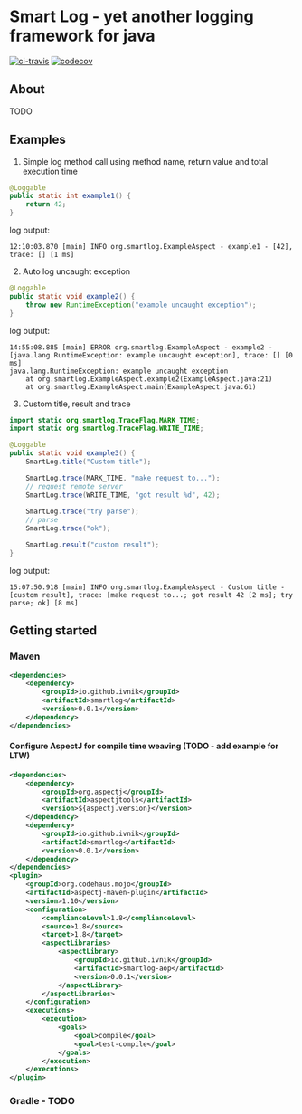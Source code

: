 # Smart Log - yet another logging framework for java

[![ci-travis](https://api.travis-ci.org/ivnik/smartlog.svg?branch=develop)](https://travis-ci.org/ivnik/smartlog)
[![codecov](https://codecov.io/gh/ivnik/smartlog/branch/develop/graph/badge.svg)](https://codecov.io/gh/ivnik/smartlog)

## About

TODO

## Examples

1. Simple log method call using method name, return value and total execution time
```java
@Loggable
public static int example1() {
    return 42;
}
```
log output:
```text
12:10:03.870 [main] INFO org.smartlog.ExampleAspect - example1 - [42], trace: [] [1 ms]
```

2. Auto log uncaught exception

```java
@Loggable
public static void example2() {
    throw new RuntimeException("example uncaught exception");
}
```
log output:
```text
14:55:08.885 [main] ERROR org.smartlog.ExampleAspect - example2 - [java.lang.RuntimeException: example uncaught exception], trace: [] [0 ms]
java.lang.RuntimeException: example uncaught exception
    at org.smartlog.ExampleAspect.example2(ExampleAspect.java:21)
    at org.smartlog.ExampleAspect.main(ExampleAspect.java:61)
```

3. Custom title, result and trace

```java
import static org.smartlog.TraceFlag.MARK_TIME;
import static org.smartlog.TraceFlag.WRITE_TIME;

@Loggable
public static void example3() {
    SmartLog.title("Custom title");

    SmartLog.trace(MARK_TIME, "make request to...");
    // request remote server
    SmartLog.trace(WRITE_TIME, "got result %d", 42);
    
    SmartLog.trace("try parse");
    // parse
    SmartLog.trace("ok");

    SmartLog.result("custom result");
}
```
log output:
```text
15:07:50.918 [main] INFO org.smartlog.ExampleAspect - Custom title - [custom result], trace: [make request to...; got result 42 [2 ms]; try parse; ok] [8 ms]
```

## Getting started

### Maven
```xml
<dependencies>
    <dependency>
        <groupId>io.github.ivnik</groupId>
        <artifactId>smartlog</artifactId>
        <version>0.0.1</version>
    </dependency>
</dependencies>
```
#### Configure AspectJ for compile time weaving (TODO - add example for LTW)
```xml
<dependencies>
    <dependency>
        <groupId>org.aspectj</groupId>
        <artifactId>aspectjtools</artifactId>
        <version>${aspectj.version}</version>
    </dependency>
    <dependency>
        <groupId>io.github.ivnik</groupId>
        <artifactId>smartlog</artifactId>
        <version>0.0.1</version>
    </dependency>
</dependencies>
<plugin>
    <groupId>org.codehaus.mojo</groupId>
    <artifactId>aspectj-maven-plugin</artifactId>
    <version>1.10</version>
    <configuration>
        <complianceLevel>1.8</complianceLevel>
        <source>1.8</source>
        <target>1.8</target>
        <aspectLibraries>
            <aspectLibrary>
                <groupId>io.github.ivnik</groupId>
                <artifactId>smartlog-aop</artifactId>
                <version>0.0.1</version>
            </aspectLibrary>
        </aspectLibraries>
    </configuration>
    <executions>
        <execution>
            <goals>
                <goal>compile</goal>
                <goal>test-compile</goal>
            </goals>
        </execution>
    </executions>
</plugin>
```

### Gradle - TODO